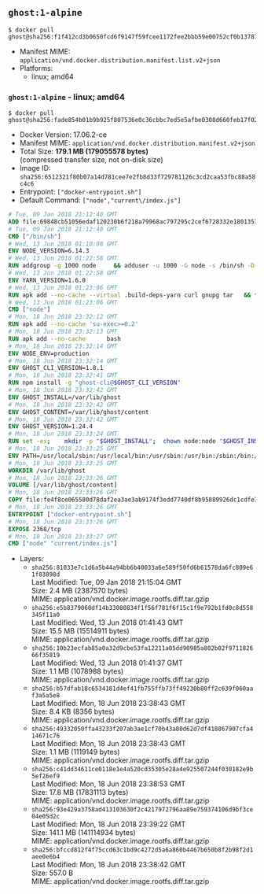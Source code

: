 ## `ghost:1-alpine`

```console
$ docker pull ghost@sha256:f1f412cd3b0650fcd6f9147f59fcee1172fee2bbb59e00752cf0b137879c71f6
```

-	Manifest MIME: `application/vnd.docker.distribution.manifest.list.v2+json`
-	Platforms:
	-	linux; amd64

### `ghost:1-alpine` - linux; amd64

```console
$ docker pull ghost@sha256:fade854b01b9b925f807536e0c36cbbc7ed5e5afbe0308d660feb17f02e78591
```

-	Docker Version: 17.06.2-ce
-	Manifest MIME: `application/vnd.docker.distribution.manifest.v2+json`
-	Total Size: **179.1 MB (179055578 bytes)**  
	(compressed transfer size, not on-disk size)
-	Image ID: `sha256:6512321f80b07a14d781cee7e2fb8d33f729781126c3cd2caa53fbc88a58c4c6`
-	Entrypoint: `["docker-entrypoint.sh"]`
-	Default Command: `["node","current\/index.js"]`

```dockerfile
# Tue, 09 Jan 2018 21:12:40 GMT
ADD file:69848cb51056edaf120230b6f218a79968ac797295c2cef6728332e1801357be in / 
# Tue, 09 Jan 2018 21:12:40 GMT
CMD ["/bin/sh"]
# Wed, 13 Jun 2018 01:18:00 GMT
ENV NODE_VERSION=6.14.3
# Wed, 13 Jun 2018 01:22:58 GMT
RUN addgroup -g 1000 node     && adduser -u 1000 -G node -s /bin/sh -D node     && apk add --no-cache         libstdc++     && apk add --no-cache --virtual .build-deps         binutils-gold         curl         g++         gcc         gnupg         libgcc         linux-headers         make         python   && for key in     94AE36675C464D64BAFA68DD7434390BDBE9B9C5     FD3A5288F042B6850C66B31F09FE44734EB7990E     71DCFD284A79C3B38668286BC97EC7A07EDE3FC1     DD8F2338BAE7501E3DD5AC78C273792F7D83545D     C4F0DFFF4E8C1A8236409D08E73BC641CC11F4C8     B9AE9905FFD7803F25714661B63B535A4C206CA9     56730D5401028683275BD23C23EFEFE93C4CFFFE     77984A986EBC2AA786BC0F66B01FBB92821C587A     8FCCA13FEF1D0C2E91008E09770F7A9A5AE15600   ; do     gpg --keyserver hkp://p80.pool.sks-keyservers.net:80 --recv-keys "$key" ||     gpg --keyserver hkp://ipv4.pool.sks-keyservers.net --recv-keys "$key" ||     gpg --keyserver hkp://pgp.mit.edu:80 --recv-keys "$key" ;   done     && curl -fsSLO --compressed "https://nodejs.org/dist/v$NODE_VERSION/node-v$NODE_VERSION.tar.xz"     && curl -fsSLO --compressed "https://nodejs.org/dist/v$NODE_VERSION/SHASUMS256.txt.asc"     && gpg --batch --decrypt --output SHASUMS256.txt SHASUMS256.txt.asc     && grep " node-v$NODE_VERSION.tar.xz\$" SHASUMS256.txt | sha256sum -c -     && tar -xf "node-v$NODE_VERSION.tar.xz"     && cd "node-v$NODE_VERSION"     && ./configure     && make -j$(getconf _NPROCESSORS_ONLN)     && make install     && apk del .build-deps     && cd ..     && rm -Rf "node-v$NODE_VERSION"     && rm "node-v$NODE_VERSION.tar.xz" SHASUMS256.txt.asc SHASUMS256.txt
# Wed, 13 Jun 2018 01:22:58 GMT
ENV YARN_VERSION=1.6.0
# Wed, 13 Jun 2018 01:23:06 GMT
RUN apk add --no-cache --virtual .build-deps-yarn curl gnupg tar   && for key in     6A010C5166006599AA17F08146C2130DFD2497F5   ; do     gpg --keyserver hkp://p80.pool.sks-keyservers.net:80 --recv-keys "$key" ||     gpg --keyserver hkp://ipv4.pool.sks-keyservers.net --recv-keys "$key" ||     gpg --keyserver hkp://pgp.mit.edu:80 --recv-keys "$key" ;   done   && curl -fsSLO --compressed "https://yarnpkg.com/downloads/$YARN_VERSION/yarn-v$YARN_VERSION.tar.gz"   && curl -fsSLO --compressed "https://yarnpkg.com/downloads/$YARN_VERSION/yarn-v$YARN_VERSION.tar.gz.asc"   && gpg --batch --verify yarn-v$YARN_VERSION.tar.gz.asc yarn-v$YARN_VERSION.tar.gz   && mkdir -p /opt   && tar -xzf yarn-v$YARN_VERSION.tar.gz -C /opt/   && ln -s /opt/yarn-v$YARN_VERSION/bin/yarn /usr/local/bin/yarn   && ln -s /opt/yarn-v$YARN_VERSION/bin/yarnpkg /usr/local/bin/yarnpkg   && rm yarn-v$YARN_VERSION.tar.gz.asc yarn-v$YARN_VERSION.tar.gz   && apk del .build-deps-yarn
# Wed, 13 Jun 2018 01:23:06 GMT
CMD ["node"]
# Mon, 18 Jun 2018 23:32:12 GMT
RUN apk add --no-cache 'su-exec>=0.2'
# Mon, 18 Jun 2018 23:32:13 GMT
RUN apk add --no-cache 		bash
# Mon, 18 Jun 2018 23:32:14 GMT
ENV NODE_ENV=production
# Mon, 18 Jun 2018 23:32:14 GMT
ENV GHOST_CLI_VERSION=1.8.1
# Mon, 18 Jun 2018 23:32:41 GMT
RUN npm install -g "ghost-cli@$GHOST_CLI_VERSION"
# Mon, 18 Jun 2018 23:32:42 GMT
ENV GHOST_INSTALL=/var/lib/ghost
# Mon, 18 Jun 2018 23:32:42 GMT
ENV GHOST_CONTENT=/var/lib/ghost/content
# Mon, 18 Jun 2018 23:32:42 GMT
ENV GHOST_VERSION=1.24.4
# Mon, 18 Jun 2018 23:33:24 GMT
RUN set -ex; 	mkdir -p "$GHOST_INSTALL"; 	chown node:node "$GHOST_INSTALL"; 		su-exec node ghost install "$GHOST_VERSION" --db sqlite3 --no-prompt --no-stack --no-setup --dir "$GHOST_INSTALL"; 		cd "$GHOST_INSTALL"; 	su-exec node ghost config --ip 0.0.0.0 --port 2368 --no-prompt --db sqlite3 --url http://localhost:2368 --dbpath "$GHOST_CONTENT/data/ghost.db"; 	su-exec node ghost config paths.contentPath "$GHOST_CONTENT"; 		su-exec node ln -s config.production.json "$GHOST_INSTALL/config.development.json"; 	readlink -f "$GHOST_INSTALL/config.development.json"; 		mv "$GHOST_CONTENT" "$GHOST_INSTALL/content.orig"; 	mkdir -p "$GHOST_CONTENT"; 	chown node:node "$GHOST_CONTENT"; 		"$GHOST_INSTALL/current/node_modules/knex-migrator/bin/knex-migrator" --version
# Mon, 18 Jun 2018 23:33:25 GMT
ENV PATH=/usr/local/sbin:/usr/local/bin:/usr/sbin:/usr/bin:/sbin:/bin:/var/lib/ghost/current/node_modules/knex-migrator/bin
# Mon, 18 Jun 2018 23:33:25 GMT
WORKDIR /var/lib/ghost
# Mon, 18 Jun 2018 23:33:26 GMT
VOLUME [/var/lib/ghost/content]
# Mon, 18 Jun 2018 23:33:26 GMT
COPY file:fe4f8ce065580d78daf2ea3ae3ab9174f3edd7740df8b95889926dc1cdfe77b0 in /usr/local/bin 
# Mon, 18 Jun 2018 23:33:26 GMT
ENTRYPOINT ["docker-entrypoint.sh"]
# Mon, 18 Jun 2018 23:33:26 GMT
EXPOSE 2368/tcp
# Mon, 18 Jun 2018 23:33:27 GMT
CMD ["node" "current/index.js"]
```

-	Layers:
	-	`sha256:81033e7c1d6a5b44a94bb6b40033a6e589f50fd6b61578da6fc809e61f83898d`  
		Last Modified: Tue, 09 Jan 2018 21:15:04 GMT  
		Size: 2.4 MB (2387570 bytes)  
		MIME: application/vnd.docker.image.rootfs.diff.tar.gzip
	-	`sha256:e5b8379060df14b33080834f1f56f781f6f15c1f9e792b1fd0c8d558345f11a0`  
		Last Modified: Wed, 13 Jun 2018 01:41:43 GMT  
		Size: 15.5 MB (15514911 bytes)  
		MIME: application/vnd.docker.image.rootfs.diff.tar.gzip
	-	`sha256:10b23ecfab85a0a32d9cbe53fa12211a05dd90985a802b02f971182666f35819`  
		Last Modified: Wed, 13 Jun 2018 01:41:37 GMT  
		Size: 1.1 MB (1078988 bytes)  
		MIME: application/vnd.docker.image.rootfs.diff.tar.gzip
	-	`sha256:b57dfab18c6534181d4ef41fb755ffb73ff49230b80ff2c639f060aaf3a5a5e8`  
		Last Modified: Mon, 18 Jun 2018 23:38:43 GMT  
		Size: 8.4 KB (8356 bytes)  
		MIME: application/vnd.docker.image.rootfs.diff.tar.gzip
	-	`sha256:49332050ffa43233f207ab3ae1cf70b43a80d62d7df418867907cfa414671c76`  
		Last Modified: Mon, 18 Jun 2018 23:38:43 GMT  
		Size: 1.1 MB (1119149 bytes)  
		MIME: application/vnd.docker.image.rootfs.diff.tar.gzip
	-	`sha256:c41dd34611ce0118e1e4a520cd35305e28a4e925507244f030182e9b5ef26ef9`  
		Last Modified: Mon, 18 Jun 2018 23:38:53 GMT  
		Size: 17.8 MB (17831113 bytes)  
		MIME: application/vnd.docker.image.rootfs.diff.tar.gzip
	-	`sha256:93e429a3758ad413103630f2c4217972796aa89e759374106d9bf3ce04e05d2c`  
		Last Modified: Mon, 18 Jun 2018 23:39:22 GMT  
		Size: 141.1 MB (141114934 bytes)  
		MIME: application/vnd.docker.image.rootfs.diff.tar.gzip
	-	`sha256:bfccd812f4f75ccd63c1bd9c4272d5a6a860b4467b650b8f2b98f2d1aee0e6b4`  
		Last Modified: Mon, 18 Jun 2018 23:38:42 GMT  
		Size: 557.0 B  
		MIME: application/vnd.docker.image.rootfs.diff.tar.gzip
